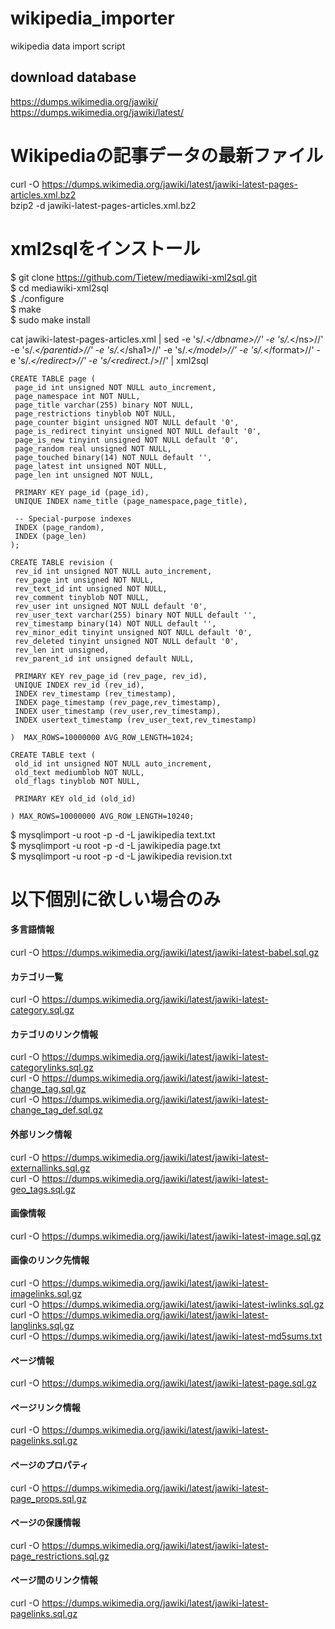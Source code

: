 # wikipedia_importer
wikipedia data import script
## download database
https://dumps.wikimedia.org/jawiki/  
https://dumps.wikimedia.org/jawiki/latest/  


# Wikipediaの記事データの最新ファイル
curl -O https://dumps.wikimedia.org/jawiki/latest/jawiki-latest-pages-articles.xml.bz2  
bzip2 -d jawiki-latest-pages-articles.xml.bz2  

# xml2sqlをインストール
$ git clone https://github.com/Tietew/mediawiki-xml2sql.git  
$ cd mediawiki-xml2sql  
$ ./configure  
$ make  
$ sudo make install  

cat jawiki-latest-pages-articles.xml | sed -e 's/<dbname>.*<\/dbname>//' -e 's/<ns>.*<\/ns>//' -e 's/<parentid>.*<\/parentid>//' -e 's/<sha1>.*<\/sha1>//' -e 's/<model>.*<\/model>//' -e 's/<format>.*<\/format>//' -e 's/<redirect>.*<\/redirect>//' -e 's/<redirect.*\/>//' | xml2sql
 
 ```
 CREATE TABLE page (
  page_id int unsigned NOT NULL auto_increment,
  page_namespace int NOT NULL,
  page_title varchar(255) binary NOT NULL,
  page_restrictions tinyblob NOT NULL,
  page_counter bigint unsigned NOT NULL default '0',
  page_is_redirect tinyint unsigned NOT NULL default '0',
  page_is_new tinyint unsigned NOT NULL default '0',
  page_random real unsigned NOT NULL,
  page_touched binary(14) NOT NULL default '',
  page_latest int unsigned NOT NULL,
  page_len int unsigned NOT NULL,

  PRIMARY KEY page_id (page_id),
  UNIQUE INDEX name_title (page_namespace,page_title),
  
  -- Special-purpose indexes
  INDEX (page_random),
  INDEX (page_len)
);

CREATE TABLE revision (
  rev_id int unsigned NOT NULL auto_increment,
  rev_page int unsigned NOT NULL,
  rev_text_id int unsigned NOT NULL,
  rev_comment tinyblob NOT NULL,
  rev_user int unsigned NOT NULL default '0',
  rev_user_text varchar(255) binary NOT NULL default '',
  rev_timestamp binary(14) NOT NULL default '',
  rev_minor_edit tinyint unsigned NOT NULL default '0',
  rev_deleted tinyint unsigned NOT NULL default '0',
  rev_len int unsigned,
  rev_parent_id int unsigned default NULL,

  PRIMARY KEY rev_page_id (rev_page, rev_id),
  UNIQUE INDEX rev_id (rev_id),
  INDEX rev_timestamp (rev_timestamp),
  INDEX page_timestamp (rev_page,rev_timestamp),
  INDEX user_timestamp (rev_user,rev_timestamp),
  INDEX usertext_timestamp (rev_user_text,rev_timestamp)

)  MAX_ROWS=10000000 AVG_ROW_LENGTH=1024;

CREATE TABLE text (
  old_id int unsigned NOT NULL auto_increment,
  old_text mediumblob NOT NULL,
  old_flags tinyblob NOT NULL,
  
  PRIMARY KEY old_id (old_id)

) MAX_ROWS=10000000 AVG_ROW_LENGTH=10240;
```


 $ mysqlimport -u root -p -d -L jawikipedia text.txt  
 $ mysqlimport -u root -p -d -L jawikipedia page.txt  
 $ mysqlimport -u root -p -d -L jawikipedia revision.txt  

# 以下個別に欲しい場合のみ

#### 多言語情報
curl -O https://dumps.wikimedia.org/jawiki/latest/jawiki-latest-babel.sql.gz  
#### カテゴリ一覧
curl -O https://dumps.wikimedia.org/jawiki/latest/jawiki-latest-category.sql.gz  
#### カテゴリのリンク情報
curl -O https://dumps.wikimedia.org/jawiki/latest/jawiki-latest-categorylinks.sql.gz  
curl -O https://dumps.wikimedia.org/jawiki/latest/jawiki-latest-change_tag.sql.gz  
curl -O https://dumps.wikimedia.org/jawiki/latest/jawiki-latest-change_tag_def.sql.gz  
#### 外部リンク情報
curl -O https://dumps.wikimedia.org/jawiki/latest/jawiki-latest-externallinks.sql.gz  
curl -O https://dumps.wikimedia.org/jawiki/latest/jawiki-latest-geo_tags.sql.gz  
#### 画像情報
curl -O https://dumps.wikimedia.org/jawiki/latest/jawiki-latest-image.sql.gz  
#### 画像のリンク先情報
curl -O https://dumps.wikimedia.org/jawiki/latest/jawiki-latest-imagelinks.sql.gz  
curl -O https://dumps.wikimedia.org/jawiki/latest/jawiki-latest-iwlinks.sql.gz  
curl -O https://dumps.wikimedia.org/jawiki/latest/jawiki-latest-langlinks.sql.gz  
curl -O https://dumps.wikimedia.org/jawiki/latest/jawiki-latest-md5sums.txt  
#### ページ情報
curl -O https://dumps.wikimedia.org/jawiki/latest/jawiki-latest-page.sql.gz  
#### ページリンク情報
curl -O https://dumps.wikimedia.org/jawiki/latest/jawiki-latest-pagelinks.sql.gz  
#### ページのプロパティ
curl -O https://dumps.wikimedia.org/jawiki/latest/jawiki-latest-page_props.sql.gz  
#### ページの保護情報
curl -O https://dumps.wikimedia.org/jawiki/latest/jawiki-latest-page_restrictions.sql.gz  
#### ページ間のリンク情報
curl -O https://dumps.wikimedia.org/jawiki/latest/jawiki-latest-pagelinks.sql.gz  

